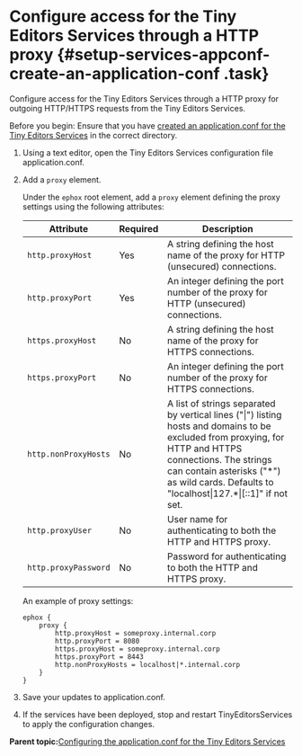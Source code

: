 # Configure access for the Tiny Editors Services through a HTTP proxy {#setup-services-appconf-create-an-application-conf .task}

Configure access for the Tiny Editors Services through a HTTP proxy for outgoing HTTP/HTTPS requests from the Tiny Editors Services.

Before you begin: Ensure that you have [created an application.conf for the Tiny Editors Services](t_01-setup_02-services_01-appconf_01-create-an-application-conf.md) in the correct directory.

1.  Using a text editor, open the Tiny Editors Services configuration file application.conf.

2.  Add a `proxy` element.

    Under the `ephox` root element, add a `proxy` element defining the proxy settings using the following attributes:

    |Attribute|Required|Description|
    |---------|--------|-----------|
    |`http.proxyHost`|Yes|A string defining the host name of the proxy for HTTP \(unsecured\) connections.|
    |`http.proxyPort`|Yes|An integer defining the port number of the proxy for HTTP \(unsecured\) connections.|
    |`https.proxyHost`|No|A string defining the host name of the proxy for HTTPS connections.|
    |`https.proxyPort`|No|An integer defining the port number of the proxy for HTTPS connections.|
    |`http.nonProxyHosts`|No|A list of strings separated by vertical lines \("\|"\) listing hosts and domains to be excluded from proxying, for HTTP and HTTPS connections. The strings can contain asterisks \("\*"\) as wild cards. Defaults to "localhost\|127.\*\|\[::1\]" if not set.|
    |`http.proxyUser`|No|User name for authenticating to both the HTTP and HTTPS proxy.|
    |`http.proxyPassword`|No|Password for authenticating to both the HTTP and HTTPS proxy.|

    An example of proxy settings:

    ```
    ephox {
        proxy {
            http.proxyHost = someproxy.internal.corp
            http.proxyPort = 8080
            https.proxyHost = someproxy.internal.corp
            https.proxyPort = 8443
            http.nonProxyHosts = localhost|*.internal.corp
        }
    }
    ```

3.  Save your updates to application.conf.

4.  If the services have been deployed, stop and restart TinyEditorsServices to apply the configuration changes.


**Parent topic:**[Configuring the application.conf for the Tiny Editors Services](t_01-setup_02-services_01-appconf_00-summary.md)

